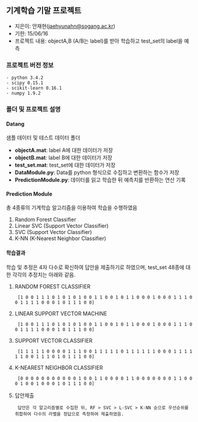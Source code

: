 ## 기계학습 기말 프로젝트

- 지은이: 안재현(jaehyunahn@sogang.ac.kr)
- 기한: 15/06/16
- 프로젝트 내용: objectA,B (A/B는 label)를 받아 학습하고 test_set의 label을 예측


### 프로젝트 버전 정보
	- python 3.4.2
	- scipy 0.15.1
	- scikit-learn 0.16.1
	- numpy 1.9.2

### 폴더 및 프로젝트 설명

#### Datang
샘플 데이터 및 테스트 데이터 폴더

- **objectA.mat**: label A에 대한 데이터가 저장
- **objectB.mat**: label B에 대한 데이터가 저장
- **test_set.mat**: test_set에 대한 데이터가 저장
- **DataModule.py**: Data를 python 형식으로 수집하고 변환하는 함수가 저장
- **PredictionModule.py**: 데이터를 읽고 학습한 뒤 예측치를 반환하는 연산 기록



#### Prediction Module
총 4종류의 기계학습 알고리즘을 이용하여 학습을 수행하였음

1. Random Forest Classifier
2. Linear SVC (Support Vector Classifier)
3. SVC (Support Vector Classifier)
4. K-NN (K-Nearest Neighbor Classifier)

#### 학습결과
학습 및 추정은 4자 다수로 확신하여 답안을 제출하기로 하였으며, test_set 48종에 대한 각각의 추정치는 아래와 같음.

1. RANDOM FOREST CLASSIFIER
	
		[1 0 0 1 1 1 0 1 0 1 0 1 0 0 1 1 0 0 1 0 1 1 0 0 0 1 0 0 0 1 1 1 0 0 1 1 1 1 0 0 0 1 0 1 1 1 0 0]

2. LINEAR SUPPORT VECTOR MACHINE
	
		[1 0 0 1 1 1 0 1 0 1 0 1 0 0 1 1 0 0 1 0 1 1 0 0 0 1 0 0 0 1 1 1 0 0 1 1 1 1 0 0 0 1 0 1 1 1 0 0]

3. SUPPORT VECTOR CLASSIFIER

		[1 1 1 1 1 0 0 0 0 1 1 1 0 0 1 1 1 1 1 0 1 1 1 1 1 1 0 0 0 1 1 1 1 1 1 0 0 1 1 1 0 1 0 1 1 1 0 0]

4. K-NEAREST NEIGHBOR CLASSIFIER

		[0 0 0 0 0 0 0 0 0 0 0 1 0 0 1 1 0 0 0 0 1 1 0 0 0 0 0 0 0 1 1 0 0 0 1 0 0 1 0 0 0 1 0 1 1 1 0 0]
		
5. 답안제출

		답안은 각 알고리즘별로 수집한 뒤, RF > SVC > L-SVC > K-NN 순으로 우선순위를 취합하여 다수의 라벨을 정답으로 측정하여 제출하였음.